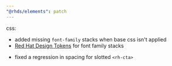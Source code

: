 ```yaml
---
"@rhds/elements": patch
---
```


css:
  - added missing `font-family` stacks when base css isn't applied
  - [Red Hat Design Tokens][tokens] for font family stacks
  * fixed a regression in spacing for slotted `<rh-cta>`

[tokens]: https://github.com/redhat-ux/red-hat-design-tokens/

